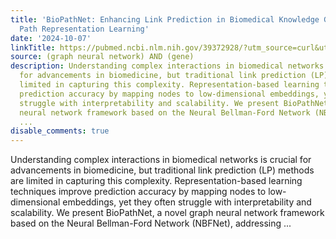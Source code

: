 ```yaml
---
title: 'BioPathNet: Enhancing Link Prediction in Biomedical Knowledge Graphs through
  Path Representation Learning'
date: '2024-10-07'
linkTitle: https://pubmed.ncbi.nlm.nih.gov/39372928/?utm_source=curl&utm_medium=rss&utm_campaign=pubmed-2&utm_content=1x5bM_TNL8gjogAcnslpo2s2PbDe-61JVM2h9yowOYSiZ7Dkrt&fc=20220919211934&ff=20241008201237&v=2.18.0.post9+e462414
source: (graph neural network) AND (gene)
description: Understanding complex interactions in biomedical networks is crucial
  for advancements in biomedicine, but traditional link prediction (LP) methods are
  limited in capturing this complexity. Representation-based learning techniques improve
  prediction accuracy by mapping nodes to low-dimensional embeddings, yet they often
  struggle with interpretability and scalability. We present BioPathNet, a novel graph
  neural network framework based on the Neural Bellman-Ford Network (NBFNet), addressing
  ...
disable_comments: true
---
```

Understanding complex interactions in biomedical networks is crucial for advancements in biomedicine, but traditional link prediction (LP) methods are limited in capturing this complexity. Representation-based learning techniques improve prediction accuracy by mapping nodes to low-dimensional embeddings, yet they often struggle with interpretability and scalability. We present BioPathNet, a novel graph neural network framework based on the Neural Bellman-Ford Network (NBFNet), addressing ...